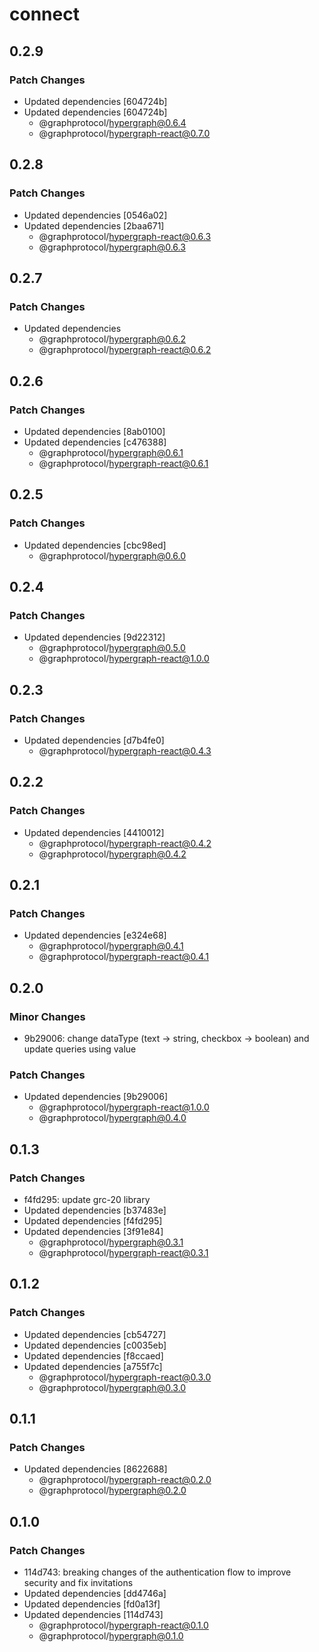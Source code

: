 # connect

## 0.2.9
### Patch Changes

- Updated dependencies [604724b]
- Updated dependencies [604724b]
  - @graphprotocol/hypergraph@0.6.4
  - @graphprotocol/hypergraph-react@0.7.0

## 0.2.8
### Patch Changes

- Updated dependencies [0546a02]
- Updated dependencies [2baa671]
  - @graphprotocol/hypergraph-react@0.6.3
  - @graphprotocol/hypergraph@0.6.3

## 0.2.7
### Patch Changes

- Updated dependencies
  - @graphprotocol/hypergraph@0.6.2
  - @graphprotocol/hypergraph-react@0.6.2

## 0.2.6
### Patch Changes

- Updated dependencies [8ab0100]
- Updated dependencies [c476388]
  - @graphprotocol/hypergraph@0.6.1
  - @graphprotocol/hypergraph-react@0.6.1

## 0.2.5
### Patch Changes

- Updated dependencies [cbc98ed]
  - @graphprotocol/hypergraph@0.6.0

## 0.2.4
### Patch Changes

- Updated dependencies [9d22312]
  - @graphprotocol/hypergraph@0.5.0
  - @graphprotocol/hypergraph-react@1.0.0

## 0.2.3
### Patch Changes

- Updated dependencies [d7b4fe0]
  - @graphprotocol/hypergraph-react@0.4.3

## 0.2.2
### Patch Changes

- Updated dependencies [4410012]
  - @graphprotocol/hypergraph-react@0.4.2
  - @graphprotocol/hypergraph@0.4.2

## 0.2.1
### Patch Changes

- Updated dependencies [e324e68]
  - @graphprotocol/hypergraph@0.4.1
  - @graphprotocol/hypergraph-react@0.4.1

## 0.2.0
### Minor Changes

- 9b29006: change dataType (text -> string, checkbox -> boolean) and update queries using value

### Patch Changes

- Updated dependencies [9b29006]
  - @graphprotocol/hypergraph-react@1.0.0
  - @graphprotocol/hypergraph@0.4.0

## 0.1.3
### Patch Changes

- f4fd295: update grc-20 library
- Updated dependencies [b37483e]
- Updated dependencies [f4fd295]
- Updated dependencies [3f91e84]
  - @graphprotocol/hypergraph@0.3.1
  - @graphprotocol/hypergraph-react@0.3.1

## 0.1.2

### Patch Changes

- Updated dependencies [cb54727]
- Updated dependencies [c0035eb]
- Updated dependencies [f8ccaed]
- Updated dependencies [a755f7c]
  - @graphprotocol/hypergraph-react@0.3.0
  - @graphprotocol/hypergraph@0.3.0

## 0.1.1

### Patch Changes

- Updated dependencies [8622688]
  - @graphprotocol/hypergraph-react@0.2.0
  - @graphprotocol/hypergraph@0.2.0

## 0.1.0

### Patch Changes

- 114d743: breaking changes of the authentication flow to improve security and fix invitations
- Updated dependencies [dd4746a]
- Updated dependencies [fd0a13f]
- Updated dependencies [114d743]
  - @graphprotocol/hypergraph-react@0.1.0
  - @graphprotocol/hypergraph@0.1.0
